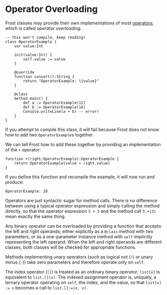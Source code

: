 Operator Overloading
====================

Frost classes may provide their own implementations of most [operators](operators.md), which is
called *operator overloading*.

    -- this won't compile, keep reading!
    class OperatorExample {
        var value:Int

        init(value:Int) {
            self.value := value
        }

        @override
        function convert():String {
            return "OperatorExample: \{value}"
        }

        @class
        method main() {
            def a := OperatorExample(12)
            def b := OperatorExample(16)
            Console.writeLine(a + b) -- error!
        }
    }

If you attempt to compile this class, it will fail because Frost does not know how to add two 
`OperatorExample`s together.

We can tell Frost how to add these together by providing an implementation of the `+` operator:

    function +(right:OperatorExample):OperatorExample {
        return OperatorExample(value + right.value)
    }

If you define this function and recompile the example, it will now run and produce:

    OperatorExample: 28

Operators are just syntactic sugar for method calls. There is no difference between using a typical
operator expression and simply calling the method directly, so that the operator expression `5 + 3`
and the method call `5.+(3)` mean exactly the same thing.

Any binary operator can be overloaded by providing a function that accepts the left and right
operands; either explicitly as a `@class` method with two parameters, or as a one-parameter instance
method with `self` implicitly representing the left operand. When the left and right operands are
different classes, both classes will be checked for appropriate functions.

Methods implementing unary operators (such as logical not (`!`) or unary minus (`-`)) take zero
parameters and therefore operate only on `self`.

The index operator (`[]`) is treated as an ordinary binary operator; `list[x]` is equivalent to
`list.[](x)`. The indexed assignment operator is, uniquely, a ternary operator operating on `self`,
the index, and the value, so that `list[x] := v` becomes a call to `list.[]:=(x, v)`.
